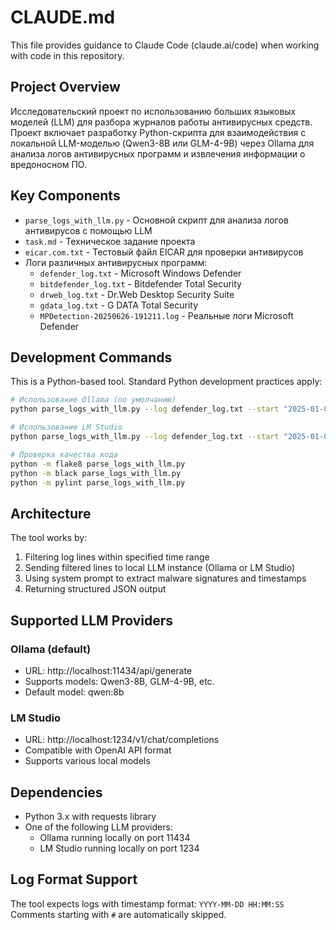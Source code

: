# CLAUDE.md

This file provides guidance to Claude Code (claude.ai/code) when working with code in this repository.

## Project Overview

Исследовательский проект по использованию больших языковых моделей (LLM) для разбора журналов работы антивирусных средств. Проект включает разработку Python-скрипта для взаимодействия с локальной LLM-моделью (Qwen3-8B или GLM-4-9B) через Ollama для анализа логов антивирусных программ и извлечения информации о вредоносном ПО.

## Key Components

- `parse_logs_with_llm.py` - Основной скрипт для анализа логов антивирусов с помощью LLM
- `task.md` - Техническое задание проекта
- `eicar.com.txt` - Тестовый файл EICAR для проверки антивирусов
- Логи различных антивирусных программ:
  - `defender_log.txt` - Microsoft Windows Defender
  - `bitdefender_log.txt` - Bitdefender Total Security
  - `drweb_log.txt` - Dr.Web Desktop Security Suite
  - `gdata_log.txt` - G DATA Total Security
  - `MPDetection-20250626-191211.log` - Реальные логи Microsoft Defender

## Development Commands

This is a Python-based tool. Standard Python development practices apply:

```bash
# Использование Ollama (по умолчанию)
python parse_logs_with_llm.py --log defender_log.txt --start "2025-01-01 10:00:00" --end "2025-01-01 12:00:00" --model qwen:8b

# Использование LM Studio
python parse_logs_with_llm.py --log defender_log.txt --start "2025-01-01 10:00:00" --end "2025-01-01 12:00:00" --provider lmstudio --model "model-name"

# Проверка качества кода
python -m flake8 parse_logs_with_llm.py
python -m black parse_logs_with_llm.py
python -m pylint parse_logs_with_llm.py
```

## Architecture

The tool works by:
1. Filtering log lines within specified time range
2. Sending filtered lines to local LLM instance (Ollama or LM Studio)
3. Using system prompt to extract malware signatures and timestamps
4. Returning structured JSON output

## Supported LLM Providers

### Ollama (default)
- URL: http://localhost:11434/api/generate
- Supports models: Qwen3-8B, GLM-4-9B, etc.
- Default model: qwen:8b

### LM Studio
- URL: http://localhost:1234/v1/chat/completions
- Compatible with OpenAI API format
- Supports various local models

## Dependencies

- Python 3.x with requests library
- One of the following LLM providers:
  - Ollama running locally on port 11434
  - LM Studio running locally on port 1234

## Log Format Support

The tool expects logs with timestamp format: `YYYY-MM-DD HH:MM:SS`
Comments starting with `#` are automatically skipped.